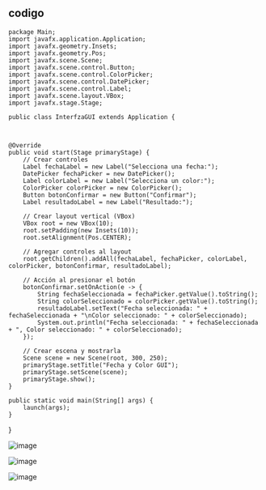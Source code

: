 ##  codigo



        

    package Main;
    import javafx.application.Application;
    import javafx.geometry.Insets;
    import javafx.geometry.Pos;
    import javafx.scene.Scene;
    import javafx.scene.control.Button;
    import javafx.scene.control.ColorPicker;
    import javafx.scene.control.DatePicker;
    import javafx.scene.control.Label;
    import javafx.scene.layout.VBox;
    import javafx.stage.Stage;
    
    public class InterfzaGUI extends Application {



    @Override
    public void start(Stage primaryStage) {
        // Crear controles
        Label fechaLabel = new Label("Selecciona una fecha:");
        DatePicker fechaPicker = new DatePicker();
        Label colorLabel = new Label("Selecciona un color:");
        ColorPicker colorPicker = new ColorPicker();
        Button botonConfirmar = new Button("Confirmar");
        Label resultadoLabel = new Label("Resultado:");

        // Crear layout vertical (VBox)
        VBox root = new VBox(10);
        root.setPadding(new Insets(10));
        root.setAlignment(Pos.CENTER);

        // Agregar controles al layout
        root.getChildren().addAll(fechaLabel, fechaPicker, colorLabel, colorPicker, botonConfirmar, resultadoLabel);

        // Acción al presionar el botón
        botonConfirmar.setOnAction(e -> {
            String fechaSeleccionada = fechaPicker.getValue().toString();
            String colorSeleccionado = colorPicker.getValue().toString();
            resultadoLabel.setText("Fecha seleccionada: " + fechaSeleccionada + "\nColor seleccionado: " + colorSeleccionado);
            System.out.println("Fecha seleccionada: " + fechaSeleccionada + ", Color seleccionado: " + colorSeleccionado);
        });

        // Crear escena y mostrarla
        Scene scene = new Scene(root, 300, 250);
        primaryStage.setTitle("Fecha y Color GUI");
        primaryStage.setScene(scene);
        primaryStage.show();
    }

    public static void main(String[] args) {
        launch(args); 
    }
  }


![image](https://github.com/jose-2004/DatePickeryColorPicker/assets/80079088/25f702bf-3579-4c6c-b9f7-bd447ac3e09f)

![image](https://github.com/jose-2004/DatePickeryColorPicker/assets/80079088/49ddcf4a-b2d8-4bc9-b9e9-a9725b2bb688)

![image](https://github.com/jose-2004/DatePickeryColorPicker/assets/80079088/79d47064-4d36-4358-b4ad-d15dad7a47b5)


